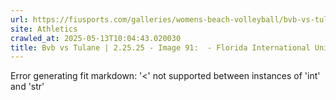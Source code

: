 ```yaml
---
url: https://fiusports.com/galleries/womens-beach-volleyball/bvb-vs-tulane-2-25-25/image-91/355/62644
site: Athletics
crawled_at: 2025-05-13T10:04:43.020030
title: Bvb vs Tulane | 2.25.25 - Image 91:  - Florida International University
---
```


Error generating fit markdown: '<' not supported between instances of 'int' and 'str'